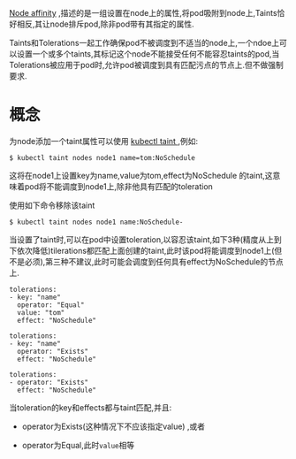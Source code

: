 [Node affinity](https://kubernetes.io/docs/concepts/configuration/assign-pod-node/#node-affinity-beta-feature) ,描述的是一组设置在node上的属性,将pod吸附到node上,Taints恰好相反,其让node排斥pod,除非pod带有其指定的属性.

Taints和Tolerations一起工作确保pod不被调度到不适当的node上,一个ndoe上可以设置一个或多个taints,其标记这个node不能接受任何不能容忍taints的pod,当Tolerations被应用于pod时,允许pod被调度到具有匹配污点的节点上.但不做强制要求.

# 概念

为node添加一个taint属性可以使用 [kubectl taint ](https://kubernetes.io/docs/reference/generated/kubectl/kubectl-commands#taint),例如:

```
$ kubectl taint nodes node1 name=tom:NoSchedule
```

这将在node1上设置key为name,value为tom,effect为NoSchedule 的taint,这意味着pod将不能调度到node1上,除非他具有匹配的toleration

使用如下命令移除该taint

```
$ kubectl taint nodes node1 name:NoSchedule-
```

当设置了taint时,可以在pod中设置toleration,以容忍该taint,如下3种\(精度从上到下依次降低\)tilerations都匹配上面创建的taint,此时该pod将能调度到node1上\(但不是必须\),第三种不建议,此时可能会调度到任何具有effect为NoSchedule的节点上.

```
tolerations:
- key: "name"
  operator: "Equal"
  value: "tom"
  effect: "NoSchedule"
```

```
tolerations:
- key: "name"
  operator: "Exists"
  effect: "NoSchedule"
```

```
tolerations:
- operator: "Exists"
  effect: "NoSchedule"
```

当toleration的key和effects都与taint匹配,并且:

* operator为Exists\(这种情况下不应该指定value\) ,或者

* operator为Equal,此时`value`相等





